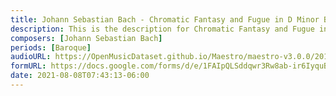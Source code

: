 ```yaml
---
title: Johann Sebastian Bach - Chromatic Fantasy and Fugue in D Minor BWV 903 (3)
description: This is the description for Chromatic Fantasy and Fugue in D Minor BWV 903 by Johann Sebastian Bach
composers: [Johann Sebastian Bach]
periods: [Baroque]
audioURL: https://OpenMusicDataset.github.io/Maestro/maestro-v3.0.0/2015/MIDI-Unprocessed_R2_D2-19-21-22_mid--AUDIO-from_mp3_19_R2_2015_wav--1.midi
formURL: https://docs.google.com/forms/d/e/1FAIpQLSddqwr3Rw8ab-ir6IyquBa7FFtxq0BUQr5KA6pSC0wXy6xw-A/viewform
date: 2021-08-08T07:43:13-06:00
---
```

